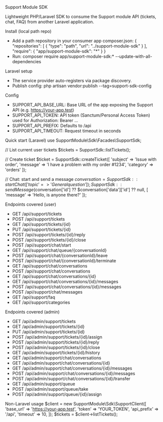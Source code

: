 Support Module SDK

Lightweight PHP/Laravel SDK to consume the Support module API (tickets, chat, FAQ) from another Laravel application.

Install (local path repo)
- Add a path repository in your consumer app composer.json:
  {
    "repositories": [
      { "type": "path", "url": "../support-module-sdk" }
    ],
    "require": {
      "app/support-module-sdk": "*"
    }
  }
- Run: composer require app/support-module-sdk:* --update-with-all-dependencies

Laravel setup
- The service provider auto-registers via package discovery.
- Publish config: php artisan vendor:publish --tag=support-sdk-config

Config
- SUPPORT_API_BASE_URL: Base URL of the app exposing the Support API (e.g. https://your-app.test)
- SUPPORT_API_TOKEN: API token (Sanctum/Personal Access Token) used for Authorization: Bearer ...
- SUPPORT_API_PREFIX: Defaults to /api
- SUPPORT_API_TIMEOUT: Request timeout in seconds

Quick start (Laravel)
  use SupportModule\Sdk\Facades\SupportSdk; 

  // List current user tickets
  $tickets = SupportSdk::listTickets();

  // Create ticket
  $ticket = SupportSdk::createTicket([
      'subject' => 'Issue with order',
      'message' => 'I have a problem with my order #1234',
      'category' => 'orders'
  ]);

  // Chat: start and send a message
  $conversation = SupportSdk::startChat(['topic' => 'General question']);
  SupportSdk::sendMessage($conversation['id'] ?? $conversation['data']['id'] ?? null, [
      'message' => 'Hello, is anyone there?'
  ]);

Endpoints covered (user)
- GET    /api/support/tickets
- POST   /api/support/tickets
- GET    /api/support/tickets/{id}
- PUT    /api/support/tickets/{id}
- POST   /api/support/tickets/{id}/reply
- POST   /api/support/tickets/{id}/close
- POST   /api/support/chat/start
- GET    /api/support/chat/queue/{conversationId}
- POST   /api/support/chat/{conversationId}/leave
- POST   /api/support/chat/{conversationId}/terminate
- GET    /api/support/chat/conversations
- POST   /api/support/chat/conversations
- GET    /api/support/chat/conversations/{id}
- GET    /api/support/chat/conversations/{id}/messages
- POST   /api/support/chat/conversations/{id}/messages
- POST   /api/support/chat/messages
- GET    /api/support/faq
- GET    /api/support/categories

Endpoints covered (admin)
- GET    /api/admin/support/tickets
- GET    /api/admin/support/tickets/{id}
- PUT    /api/admin/support/tickets/{id}
- POST   /api/admin/support/tickets/{id}/assign
- POST   /api/admin/support/tickets/{id}/reply
- POST   /api/admin/support/tickets/{id}/close
- GET    /api/admin/support/tickets/{id}/history
- GET    /api/admin/support/chat/conversations
- GET    /api/admin/support/chat/conversations/{id}
- GET    /api/admin/support/chat/conversations/{id}/messages
- POST   /api/admin/support/chat/conversations/{id}/messages
- POST   /api/admin/support/chat/conversations/{id}/transfer
- GET    /api/admin/support/queue
- POST   /api/admin/support/queue/take
- POST   /api/admin/support/queue/{id}/assign

Non-Laravel usage
  $client = new SupportModule\Sdk\SupportClient([
    'base_url' => 'https://your-app.test',
    'token' => 'YOUR_TOKEN',
    'api_prefix' => '/api',
    'timeout' => 10,
  ]);
  $tickets = $client->listTickets();

